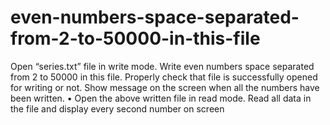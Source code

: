 # even-numbers-space-separated-from-2-to-50000-in-this-file
Open “series.txt” file in write mode. Write even numbers space separated from 2 to 50000 in this file. Properly check that file is successfully opened for writing or not. Show message on the screen when all the numbers have been written. • Open the above written file in read mode. Read all data in the file and display every second number on screen
